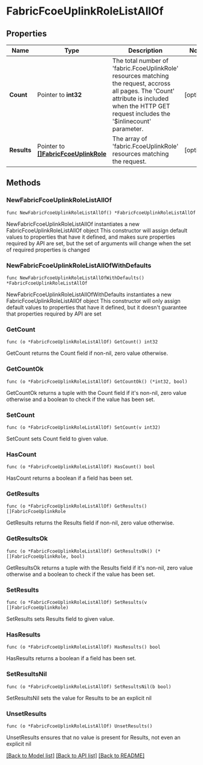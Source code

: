 # FabricFcoeUplinkRoleListAllOf

## Properties

Name | Type | Description | Notes
------------ | ------------- | ------------- | -------------
**Count** | Pointer to **int32** | The total number of &#39;fabric.FcoeUplinkRole&#39; resources matching the request, accross all pages. The &#39;Count&#39; attribute is included when the HTTP GET request includes the &#39;$inlinecount&#39; parameter. | [optional] 
**Results** | Pointer to [**[]FabricFcoeUplinkRole**](fabric.FcoeUplinkRole.md) | The array of &#39;fabric.FcoeUplinkRole&#39; resources matching the request. | [optional] 

## Methods

### NewFabricFcoeUplinkRoleListAllOf

`func NewFabricFcoeUplinkRoleListAllOf() *FabricFcoeUplinkRoleListAllOf`

NewFabricFcoeUplinkRoleListAllOf instantiates a new FabricFcoeUplinkRoleListAllOf object
This constructor will assign default values to properties that have it defined,
and makes sure properties required by API are set, but the set of arguments
will change when the set of required properties is changed

### NewFabricFcoeUplinkRoleListAllOfWithDefaults

`func NewFabricFcoeUplinkRoleListAllOfWithDefaults() *FabricFcoeUplinkRoleListAllOf`

NewFabricFcoeUplinkRoleListAllOfWithDefaults instantiates a new FabricFcoeUplinkRoleListAllOf object
This constructor will only assign default values to properties that have it defined,
but it doesn't guarantee that properties required by API are set

### GetCount

`func (o *FabricFcoeUplinkRoleListAllOf) GetCount() int32`

GetCount returns the Count field if non-nil, zero value otherwise.

### GetCountOk

`func (o *FabricFcoeUplinkRoleListAllOf) GetCountOk() (*int32, bool)`

GetCountOk returns a tuple with the Count field if it's non-nil, zero value otherwise
and a boolean to check if the value has been set.

### SetCount

`func (o *FabricFcoeUplinkRoleListAllOf) SetCount(v int32)`

SetCount sets Count field to given value.

### HasCount

`func (o *FabricFcoeUplinkRoleListAllOf) HasCount() bool`

HasCount returns a boolean if a field has been set.

### GetResults

`func (o *FabricFcoeUplinkRoleListAllOf) GetResults() []FabricFcoeUplinkRole`

GetResults returns the Results field if non-nil, zero value otherwise.

### GetResultsOk

`func (o *FabricFcoeUplinkRoleListAllOf) GetResultsOk() (*[]FabricFcoeUplinkRole, bool)`

GetResultsOk returns a tuple with the Results field if it's non-nil, zero value otherwise
and a boolean to check if the value has been set.

### SetResults

`func (o *FabricFcoeUplinkRoleListAllOf) SetResults(v []FabricFcoeUplinkRole)`

SetResults sets Results field to given value.

### HasResults

`func (o *FabricFcoeUplinkRoleListAllOf) HasResults() bool`

HasResults returns a boolean if a field has been set.

### SetResultsNil

`func (o *FabricFcoeUplinkRoleListAllOf) SetResultsNil(b bool)`

 SetResultsNil sets the value for Results to be an explicit nil

### UnsetResults
`func (o *FabricFcoeUplinkRoleListAllOf) UnsetResults()`

UnsetResults ensures that no value is present for Results, not even an explicit nil

[[Back to Model list]](../README.md#documentation-for-models) [[Back to API list]](../README.md#documentation-for-api-endpoints) [[Back to README]](../README.md)


